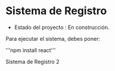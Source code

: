 <h1> Sistema de Registro</h1>

- Estado del proyecto : En construcción.

Para ejecutar el sistema, debes poner:

'''npm install react'''

Sistema de Registro 2

